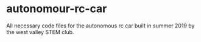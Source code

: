 # autonomour-rc-car
All necessary code files for the autonomous rc car built in summer 2019 by the west valley STEM club.
